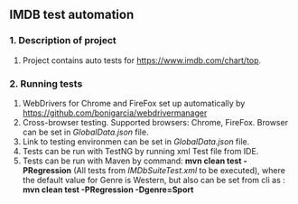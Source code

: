 ## IMDB test automation

### 1. Description of project
1. Project contains auto tests for https://www.imdb.com/chart/top.

### 2. Running tests
1. WebDrivers for Chrome and FireFox set up automatically by https://github.com/bonigarcia/webdrivermanager
2. Cross-browser testing. Supported browsers: Chrome, FireFox. Browser can be set in *GlobalData.json* file.
3. Link to testing environmen can be set in *GlobalData.json* file.
4. Tests can be run with TestNG by running xml Test file from IDE.
5. Tests can be run with Maven by command: **mvn clean test -PRegression** (All tests from  _IMDbSuiteTest.xml_ to be executed), 
where the default value for Genre is Western, but also can be set from cli as : **mvn clean test -PRegression -Dgenre=Sport** 
